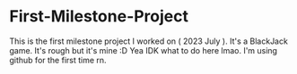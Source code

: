 # First-Milestone-Project
This is the first milestone project I worked on ( 2023 July ). It's a BlackJack game. It's rough but it's mine :D
Yea IDK what to do here lmao. I'm using github for the first time rn.
